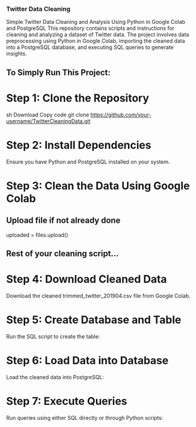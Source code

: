 ### Twitter Data Cleaning

Simple Twitter Data Cleaning and Analysis Using Python in Google Colab and PostgreSQL
This repository contains scripts and instructions for cleaning and analyzing a dataset of Twitter data. The project involves data preprocessing using Python in Google Colab, importing the cleaned data into a PostgreSQL database, and executing SQL queries to generate insights.

## To Simply Run This Project:

# Step 1: Clone the Repository
sh
Download
Copy code
git clone https://github.com/your-username/TwitterCleaningData.git

# Step 2: Install Dependencies

Ensure you have Python and PostgreSQL installed on your system.

# Step 3: Clean the Data Using Google Colab

## Upload file if not already done
uploaded = files.upload()

## Rest of your cleaning script...

# Step 4: Download Cleaned Data
Download the cleaned trimmed_twitter_201904.csv file from Google Colab.

# Step 5: Create Database and Table
Run the SQL script to create the table:

# Step 6: Load Data into Database
Load the cleaned data into PostgreSQL:

# Step 7: Execute Queries
Run queries using either SQL directly or through Python scripts:


